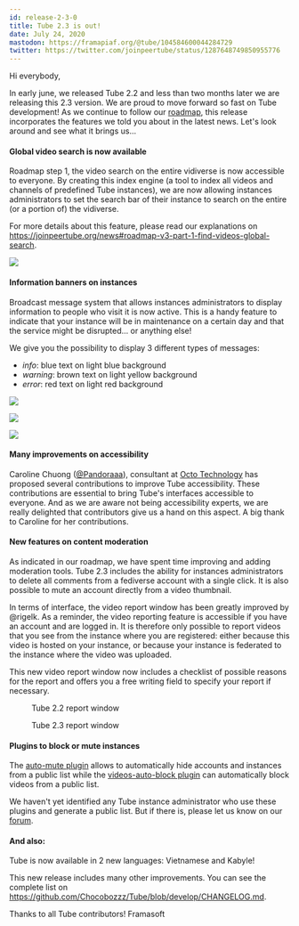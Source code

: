 ```yaml
---
id: release-2-3-0
title: Tube 2.3 is out!
date: July 24, 2020
mastodon: https://framapiaf.org/@tube/104584600044284729
twitter: https://twitter.com/joinpeertube/status/1287648749850955776
---
```


Hi everybody,

In early june, we released Tube 2.2 and less than two months later we are releasing this 2.3 version. We are proud to  move forward so fast on Tube development! As we continue to follow our [roadmap](https://joinpeertube.org/en_US/roadmap), this release incorporates the features we told you about in the latest news. Let's look around and see what it brings us...

#### Global video search is now available

Roadmap step 1, the video search on the entire vidiverse is now accessible to everyone. By creating this index engine (a tool to index all videos and channels of predefined Tube instances), we are now allowing instances administrators to set the search bar of their instance to search on the entire (or a portion of) the vidiverse.

For more details about this feature, please read our explanations on https://joinpeertube.org/news#roadmap-v3-part-1-find-videos-global-search.

![](/img/news/release-2.3/en/global-search.png)

#### Information banners on instances

Broadcast message system that allows instances administrators to display information to people who visit it is now active. This is a handy feature to indicate that your instance will be in maintenance on a certain day and that the service might be disrupted... or anything else!

We give you the possibility to display 3 different types of messages:

- <i>info</i>: blue text on light blue background
- <i>warning</i>: brown text on light yellow background
- <i>error</i>: red text on light red background

![](/img/news/release-2.3/en/banner-information.png)

![](/img/news/release-2.3/en/banner-warning.png)

![](/img/news/release-2.3/en/banner-error.png)

#### Many improvements on accessibility

Caroline Chuong ([@Pandoraaa](https://github.com/Pandoraaa)), consultant at [Octo Technology](https://www.octo.com/) has proposed several contributions to improve Tube accessibility. These contributions are essential to bring Tube's interfaces accessible to everyone. And as we are aware not being accessibility experts, we are really delighted that contributors give us a hand on this aspect. A big thank to Caroline for her contributions.

#### New features on content moderation

As indicated in our roadmap, we have spent time improving and adding moderation tools. Tube 2.3 includes the ability for instances administrators to delete all comments from a fediverse account with a single click. It is also possible to mute an account directly from a video thumbnail.

In terms of interface, the video report window has been greatly improved by @rigelk. As a reminder, the video reporting feature is accessible if you have an account and are logged in. It is therefore only possible to report videos that you see from the instance where you are registered: either because this video is hosted on your instance, or because your instance is federated to the instance where the video was uploaded.

This new video report window now includes a checklist of possible reasons for the report and offers you a free writing field to specify your report if necessary.

<figure>
  <img loading="lazy" src="/img/news/release-2.3/en/report-2.2.png" alt="">
  <figcaption>Tube 2.2 report window</figcaption>
</figure>

<figure>
  <img loading="lazy" src="/img/news/release-2.3/en/report-2.3.png" alt="">
  <figcaption>Tube 2.3 report window</figcaption>
</figure>

#### Plugins to block or mute instances

The [auto-mute plugin](https://framagit.org/framasoft/tube/official-plugins/-/tree/master/tube-plugin-auto-mute) allows to automatically hide accounts and instances from a public list while the [videos-auto-block plugin](https://framagit.org/framasoft/tube/official-plugins/-/tree/master/tube-plugin-auto-block-videos) can automatically block videos from a public list.

We haven't yet identified any Tube instance administrator who use these plugins and generate a public list. But if there is, please let us know on our [forum](https://framacolibri.org/t/lists-for-plugin-auto-block-videos-plugin-auto-mute/).

#### And also:

Tube is now available in 2 new languages: Vietnamese and Kabyle!

This new release includes many other improvements. You can see the complete list on https://github.com/Chocobozzz/Tube/blob/develop/CHANGELOG.md.

Thanks to all Tube contributors!
Framasoft
